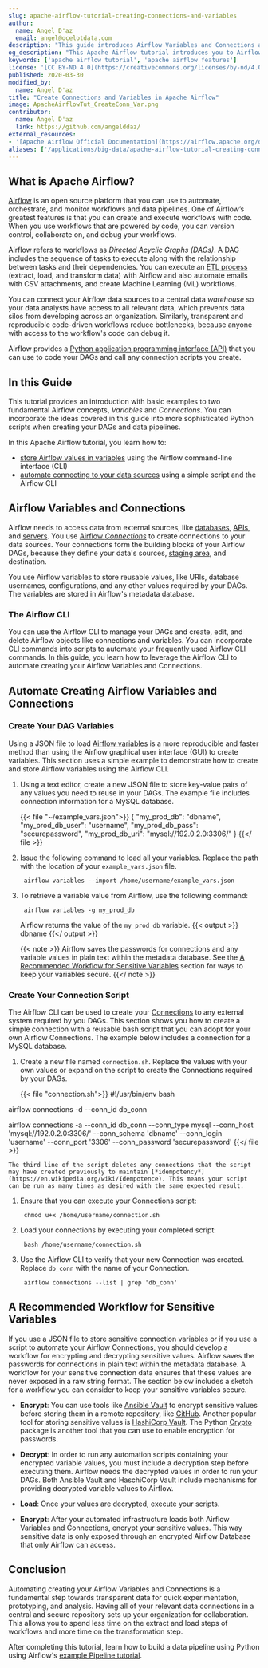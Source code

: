 ```yaml
---
slug: apache-airflow-tutorial-creating-connections-and-variables
author:
  name: Angel D'az
  email: angel@ocelotdata.com
description: "This guide introduces Airflow Variables and Connections and how to use the Airflow CLI to  create variables that you can encrypt and source control."
og_description: "This Apache Airflow tutorial introduces you to Airflow Variables and Connections. You also learn how to use the Airflow CLI to quickly create variables that you can encrypt and source control. Similarly, the tutorial provides a basic example for creating Connections using a Bash script and the Airflow CLI. These two examples can be incorporated into your Airflow data pipelines using Python."
keywords: ['apache airflow tutorial', 'apache airflow features']
license: '[CC BY-ND 4.0](https://creativecommons.org/licenses/by-nd/4.0)'
published: 2020-03-30
modified_by:
  name: Angel D'az
title: "Create Connections and Variables in Apache Airflow"
image: ApacheAirflowTut_CreateConn_Var.png
contributor:
  name: Angel D'az
  link: https://github.com/angelddaz/
external_resources:
- '[Apache Airflow Official Documentation](https://airflow.apache.org/docs/stable/)'
aliases: ['/applications/big-data/apache-airflow-tutorial-creating-connections-and-variables/']
---
```


## What is Apache Airflow?

[Airflow](https://airflow.apache.org/) is an open source platform that you can use to automate, orchestrate, and monitor workflows and data pipelines. One of Airflow’s greatest features is that you can create and execute workflows with code. When you use workflows that are powered by code, you can version control, collaborate on, and debug your workflows.

Airflow refers to workflows as *Directed Acyclic Graphs (DAGs)*. A DAG includes the sequence of tasks to execute along with the relationship between tasks and their dependencies. You can execute an [ETL process](https://en.wikipedia.org/wiki/Extract,_transform,_load) (extract, load, and transform data) with Airflow and also automate emails with CSV attachments, and create Machine Learning (ML) workflows.

You can connect your Airflow data sources to a central data *warehouse* so your data analysts have access to all relevant data, which prevents data silos from developing across an organization. Similarly, transparent and reproducible code-driven workflows reduce bottlenecks, because anyone with access to the workflow's code can debug it.

Airflow provides a [Python application programming interface (API)](https://airflow.apache.org/docs/stable/_api/index.html) that you can use to code your DAGs and call any connection scripts you create.

## In this Guide

This tutorial provides an introduction with basic examples to two fundamental Airflow concepts, *Variables* and *Connections*. You can incorporate the ideas covered in this guide into more sophisticated Python scripts when creating your DAGs and data pipelines.

In this Apache Airflow tutorial, you learn how to:

- [store Airflow values in variables](#create-your-dag-variables) using the Airflow command-line interface (CLI)
- [automate connecting to your data sources](#create-your-connection-script) using a simple script and the Airflow CLI

## Airflow Variables and Connections

Airflow needs to access data from external sources, like [databases](https://www.linode.com/blog/marketplace-apps/new-web-development-and-database-marketplace-apps/), [APIs](/docs/api/), and [servers](https://www.linode.com/products/shared/). You use [Airflow *Connections*](https://airflow.apache.org/docs/stable/howto/connection/index.html) to create connections to your data sources. Your connections form the building blocks of your Airflow DAGs, because they define your data's sources, [staging area](https://airflow.apache.org/docs/stable/best-practices.html#staging-environment), and destination.

You use Airflow variables to store reusable values, like URIs, database usernames, configurations, and any other values required by your DAGs. The variables are stored in Airflow's metadata database.

### The Airflow CLI

You can use the Airflow CLI to manage your DAGs and create, edit, and delete Airflow objects like connections and variables. You can incorporate CLI commands into scripts to automate your frequently used Airflow CLI commands. In this guide, you learn how to leverage the Airflow CLI to automate creating your Airflow Variables and Connections.

## Automate Creating Airflow Variables and Connections

### Create Your DAG Variables

Using a JSON file to load [Airflow variables](https://airflow.apache.org/docs/stable/concepts.html#variables) is a more reproducible and faster method than using the Airflow graphical user interface (GUI) to create variables. This section uses a simple example to demonstrate how to create and store Airflow variables using the Airflow CLI.

1. Using a text editor, create a new JSON file to store key-value pairs of any values you need to reuse in your DAGs. The example file includes connection information for a MySQL database.

    {{< file "~/example_vars.json">}}
{
    "my_prod_db": "dbname",
    "my_prod_db_user": "username",
    "my_prod_db_pass": "securepassword",
    "my_prod_db_uri": "mysql://192.0.2.0:3306/"
}
    {{</ file >}}


1. Issue the following command to load all your variables. Replace the path with the location of your `example_vars.json` file.

        airflow variables --import /home/username/example_vars.json

1. To retrieve a variable value from Airflow, use the following command:

        airflow variables -g my_prod_db

    Airflow returns the value of the `my_prod_db` variable.
    {{< output >}}
dbname
    {{</ output >}}

    {{< note >}}
Airflow saves the passwords for connections and any variable values in plain text within the metadata database. See the [A Recommended Workflow for Sensitive Variables](#a-recommended-workflow-for-sensitive-variables) section for ways to keep your variables secure.
    {{</ note >}}

### Create Your Connection Script

The Airflow CLI can be used to create your [Connections](https://airflow.apache.org/docs/stable/howto/connection/index.html) to any external system required by you DAGs. This section shows you how to create a simple connection with a reusable bash script that you can adopt for your own Airflow Connections. The example below includes a connection for a MySQL database.

1. Create a new file named `connection.sh`. Replace the values with your own values or expand on the script to create the Connections required by your DAGs.

    {{< file "connection.sh">}}
#!/usr/bin/env bash

airflow connections -d --conn_id db_conn

airflow connections -a --conn_id db_conn --conn_type mysql --conn_host 'mysql://192.0.2.0:3306/' --conn_schema 'dbname' --conn_login 'username' --conn_port '3306' --conn_password 'securepassword'
    {{</ file >}}

    The third line of the script deletes any connections that the script may have created previously to maintain [*idempotency*](https://en.wikipedia.org/wiki/Idempotence). This means your script can be run as many times as desired with the same expected result.

1. Ensure that you can execute your Connections script:

        chmod u+x /home/username/connection.sh

1. Load your connections by executing your completed script:

        bash /home/username/connection.sh

1. Use the Airflow CLI to verify that your new Connection was created. Replace `db_conn` with the name of your Connection.

        airflow connections --list | grep 'db_conn'

## A Recommended Workflow for Sensitive Variables

 If you use a JSON file to store sensitive connection variables or if you use a script to automate your Airflow Connections, you should develop a workflow for encrypting and decrypting sensitive values. Airflow saves the passwords for connections in plain text within the metadata database. A workflow for your sensitive connection data ensures that these values are never exposed in a raw string format. The section below includes a sketch for a workflow you can consider to keep your sensitive variables secure.

- **Encrypt**: You can use tools like [Ansible Vault](https://docs.ansible.com/ansible/latest/user_guide/vault.html) to encrypt sensitive values before storing them in a remote repository, like [GitHub](https://github.com/). Another popular tool for storing sensitive values is [HashiCorp Vault](https://www.vaultproject.io/). The Python [Crypto](https://airflow.apache.org/docs/stable/howto/secure-connections.html#securing-connections) package is another tool that you can use to enable encryption for passwords.

- **Decrypt**: In order to run any automation scripts containing your encrypted variable values, you must include a decryption step before executing them. Airflow needs the decrypted values in order to run your DAGs. Both Ansible Vault and HaschiCorp Vault include mechanisms for providing decrypted variable values to Airflow.

- **Load**: Once your values are decrypted, execute your scripts.

- **Encrypt**: After your automated infrastructure loads both Airflow Variables and Connections, encrypt your sensitive values. This way sensitive data is only exposed through an encrypted Airflow Database that only Airflow can access.

## Conclusion

Automating creating your Airflow Variables and Connections is a fundamental step towards transparent data for quick experimentation, prototyping, and analysis. Having all of your relevant data connections in a central and secure repository sets up your organization for collaboration. This allows you to spend less time on the extract and load steps of workflows and more time on the transformation step.

After completing this tutorial, learn how to build a data pipeline using Python using Airflow's [example Pipeline tutorial](https://airflow.apache.org/docs/stable/tutorial.html).

